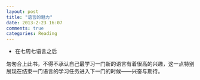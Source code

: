 ```yaml
---
layout: post
title: "语言的魅力"
date: 2013-2-23 16:07
comments: true
categories: Reading
---
```


* 在七周七语言之后

匆匆合上此书，不得不承认自己最学习一门新的语言有着很高的兴趣，这一点特别展现在结束一门语言的学习任务进入下一门的时候——兴奋与期待。

